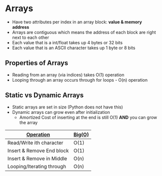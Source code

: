 
# Arrays

- Have two attributes per index in an array block: **value & memory address**
- Arrays are contiguous which means the address of each block are right next to each other
- Each value that is a int/float takes up 4 bytes or 32 bits
- Each value that is an ASCII character takes up 1 byte or 8 bits

 


## Properties of Arrays

- Reading from an array (via indices) takes O(1) operation
- Looping through an array occurs through for loops - O(n) operation

## Static vs Dynamic Arrays

- Static arrays are set in size (Python does not have this)
- Dynamic arrays can grow even after initialization
	- Amortized Cost of inserting at the end is still O(1) **AND** you can grow the array

| <u>**Operation**</u>      | <u>**Big(O)**</u> |
| ------------------------- | ----------------- |
| Read/Write ith character  | O(1)              |
| Insert & Remove End block | O(1)              |
| Insert & Remove in Middle | O(n)              |
| Looping/Iterating through | O(n)              |

